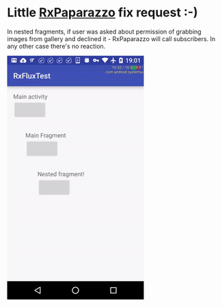# Little [RxPaparazzo](https://github.com/FuckBoilerplate/RxPaparazzo) fix request :-)

In nested fragments, if user was asked about permission of grabbing images from gallery and declined it - RxPaparazzo will call subscribers. In any other case there's no reaction. 

[![problem](problem.gif "problem on animation")](https://youtu.be/s1RlfkxKKpw)
